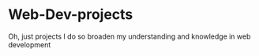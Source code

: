 # Web-Dev-projects
Oh, just projects I do so broaden my understanding and knowledge in web development
